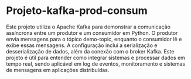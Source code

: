 ﻿# Projeto-kafka-prod-consum #


Este projeto utiliza o Apache Kafka para demonstrar a comunicação assíncrona entre um produtor e um consumidor em Python. O produtor envia mensagens para o tópico demo-topic, enquanto o consumidor lê e exibe essas mensagens. A configuração inclui a serialização e desserialização de dados, além da conexão com o broker Kafka. Este projeto é útil para entender como integrar sistemas e processar dados em tempo real, sendo aplicável em log de eventos, monitoramento e sistemas de mensagens em aplicações distribuídas.
